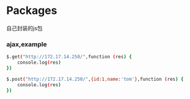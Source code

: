 # Packages
自己封装的js包
### ajax,example
```sh
$.get("http://172.17.14.250/",function (res) {
    console.log(res)
})

$.post("http://172.17.14.250/",{id:1,name:'tom'},function (res) {
    console.log(res)
})
```

